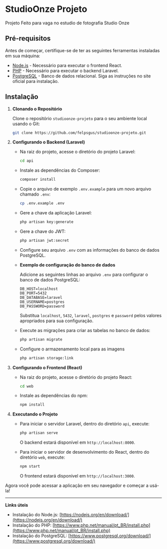 
# StudioOnze Projeto

Projeto Feito para vaga no estudio de fotografia Studio Onze

## Pré-requisitos

Antes de começar, certifique-se de ter as seguintes ferramentas instaladas em sua máquina:

-   [Node.js](https://nodejs.org/) - Necessário para executar o frontend React.
-   [PHP](https://www.php.net/) - Necessário para executar o backend Laravel.
-   [PostgreSQL](https://www.postgresql.org/) - Banco de dados relacional. Siga as instruções no site oficial para instalação.

## Instalação

1.  **Clonando o Repositório**
    
    Clone o repositório `studioonze-projeto` para o seu ambiente local usando o Git:
    
    ```bash
    git clone https://github.com/felpsgus/studioonze-projeto.git
    ```
    
2.  **Configurando o Backend (Laravel)**
    
    -   Na raiz do projeto, acesse o diretório do projeto Laravel:
        
        ```bash
        cd api
        ```
        
    -   Instale as dependências do Composer:
        
        ```bash
        composer install
        ```
        
    -   Copie o arquivo de exemplo `.env.example` para um novo arquivo chamado `.env`:
        
        ```bash
        cp .env.example .env
        ```
        
    -   Gere a chave da aplicação Laravel:
        
        ```bash
        php artisan key:generate
        ```
        
    -   Gere a chave do JWT:
        
        ```bash
        php artisan jwt:secret
        ```
        
    -   Configure seu arquivo `.env` com as informações do banco de dados PostgreSQL.

	-    **Exemplo de configuração do banco de dados**

			Adicione as seguintes linhas ao arquivo `.env` para configurar o banco de dados PostgreSQL:

			```DB_CONNECTION=pgsql 
			DB_HOST=localhost 
			DB_PORT=5432 
			DB_DATABASE=laravel 
			DB_USERNAME=postgres 
			DB_PASSWORD=password
			```

			Substitua `localhost`, `5432`, `laravel`, `postgres` e `password` pelos valores apropriados para sua configuração.
        
    -   Execute as migrações para criar as tabelas no banco de dados:
        
        ```bash
        php artisan migrate
        ```
        
    -   Configure o armazenamento local para as imagens
        
        ```bash
        php artisan storage:link
        ```
        
3.  **Configurando o Frontend (React)**
    
    -   Na raiz do projeto, acesse o diretório do projeto React:
        
        ```bash
        cd web
        ```
        
    -   Instale as dependências do npm:
        
        ```bash
        npm install
        ```
        
4.  **Executando o Projeto**
    
    -   Para iniciar o servidor Laravel, dentro do diretório `api`, execute:
        
        ```bash
        php artisan serve
        ```
        
        O backend estará disponível em `http://localhost:8000`.
        
    -   Para iniciar o servidor de desenvolvimento do React, dentro do diretório `web`, execute:
        
        ```bash
        npm start
        ```
        
        O frontend estará disponível em `http://localhost:3000`.
        

Agora você pode acessar a aplicação em seu navegador e começar a usá-la!

----------
**Links úteis**

-   Instalação do Node.js: [https://nodejs.org/en/download/](https://nodejs.org/en/download/)
-   Instalação do PHP: [https://www.php.net/manual/pt_BR/install.php](https://www.php.net/manual/pt_BR/install.php)
-   Instalação do PostgreSQL: [https://www.postgresql.org/download/](https://www.postgresql.org/download/)
